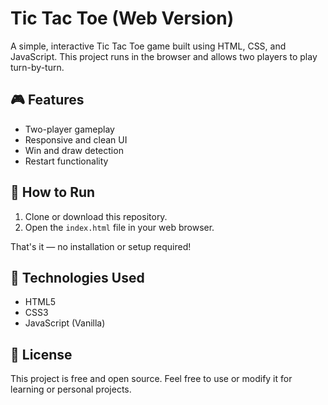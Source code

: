 # Tic Tac Toe (Web Version)

A simple, interactive Tic Tac Toe game built using HTML, CSS, and JavaScript. This project runs in the browser and allows two players to play turn-by-turn.

## 🎮 Features

- Two-player gameplay
- Responsive and clean UI
- Win and draw detection
- Restart functionality

## 🚀 How to Run

1. Clone or download this repository.
2. Open the `index.html` file in your web browser.

That's it — no installation or setup required!


## 📌 Technologies Used

- HTML5
- CSS3
- JavaScript (Vanilla)

## 📃 License

This project is free and open source. Feel free to use or modify it for learning or personal projects.
